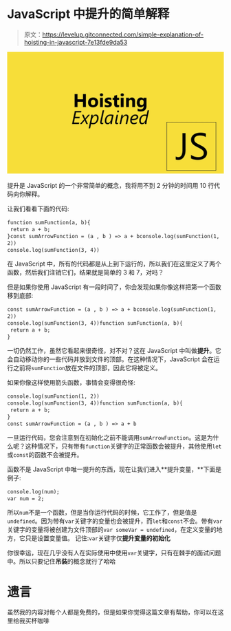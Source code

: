 # JavaScript 中提升的简单解释

> 原文：<https://levelup.gitconnected.com/simple-explanation-of-hoisting-in-javascript-7e13fde9da53>

![](img/d244d2539837e599b3bdf3f23e9c8bf8.png)

提升是 JavaScript 的一个非常简单的概念，我将用不到 2 分钟的时间用 10 行代码向你解释。

让我们看看下面的代码:

```
function sumFunction(a, b){
 return a + b;
}const sumArrowFunction = (a , b ) => a + bconsole.log(sumFunction(1, 2))
console.log(sumFunction(3, 4))
```

在 JavaScript 中，所有的代码都是从上到下运行的，所以我们在这里定义了两个函数，然后我们注销它们，结果就是简单的 3 和 7，对吗？

但是如果你使用 JavaScript 有一段时间了，你会发现如果你像这样把第一个函数移到底部:

```
const sumArrowFunction = (a , b ) => a + bconsole.log(sumFunction(1, 2))
console.log(sumFunction(3, 4))function sumFunction(a, b){
 return a + b;
}
```

一切仍然工作，虽然它看起来很奇怪，对不对？这在 JavaScript 中叫做**提升**。它会自动移动你的一些代码并放到文件的顶部。在这种情况下，JavaScript 会在运行之前将`sumFunction`放在文件的顶部，因此它将被定义。

如果你像这样使用箭头函数，事情会变得很奇怪:

```
console.log(sumFunction(1, 2))
console.log(sumFunction(3, 4))function sumFunction(a, b){
 return a + b;
}
const sumArrowFunction = (a , b ) => a + b
```

一旦运行代码，您会注意到在初始化之前不能调用`sumArrowFunction`。这是为什么呢？这种情况下，只有带有`function`关键字的正常函数会被提升，其他使用`let`或`const`的函数不会被提升。

函数不是 JavaScript 中唯一提升的东西，现在让我们进入**提升变量，**下面是例子:

```
console.log(num);
var num = 2;
```

所以`num`不是一个函数，但是当你运行代码的时候，它工作了，但是值是`undefined`。因为带有`var`关键字的变量也会被提升，而`let`和`const`不会。带有`var`关键字的变量将被创建为文件顶部的`var someVar = undefined`，在定义变量的地方，它只是设置变量值。
记住:`var`关键字仅**提升变量的初始化**

你很幸运，现在几乎没有人在实际使用中使用`var`关键字，只有在棘手的面试问题中。所以只要记住**吊装**的概念就行了哈哈

# 遗言

虽然我的内容对每个人都是免费的，但是如果你觉得这篇文章有帮助，你可以在这里给我买杯咖啡